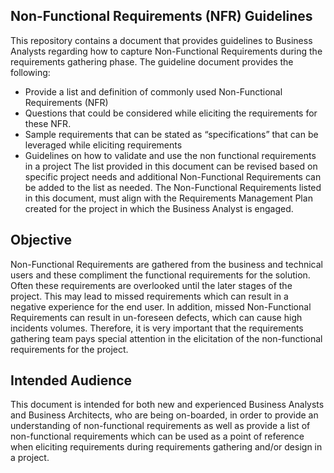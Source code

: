 ## Non-Functional Requirements (NFR) Guidelines

This repository contains a document that provides guidelines to Business Analysts regarding how to capture Non-Functional Requirements during the requirements gathering phase.
The guideline document provides the following:
 - Provide a list and definition of commonly used Non-Functional Requirements (NFR)
 - Questions that could be considered while eliciting the requirements for these NFR.
 - Sample requirements that can be stated as “specifications” that can be leveraged while eliciting requirements
 - Guidelines on how to validate and use the non functional requirements in a project
The list provided in this document can be revised based on specific project needs and additional Non-Functional Requirements can be added to the list as needed. The Non-Functional Requirements listed in this document, must align with the Requirements Management Plan created for the project in which the Business Analyst is engaged.

## Objective

Non-Functional Requirements are gathered from the business and technical users and these compliment the functional requirements for the solution. Often these requirements are overlooked until the later stages of the project. This may lead to missed requirements which can result in a negative experience for the end user. In addition, missed Non-Functional Requirements can result in un-foreseen defects, which can cause high incidents volumes. Therefore, it is very important that the requirements gathering team pays special attention in the elicitation of the non-functional requirements for the project.

## Intended Audience

This document is intended for both new and experienced Business Analysts and Business Architects, who are being on-boarded, in order to provide an understanding of non-functional requirements as well as provide a list of non-functional requirements which can be used as a point of reference when eliciting requirements during requirements gathering and/or design in a project.